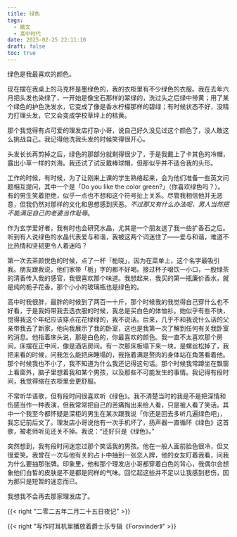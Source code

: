 ```yaml
---
title: 绿色
tags:
  - 散文
  - 高中时代
date: 2025-02-25 22:11:10
draft: false
toc: true
---
```


绿色是我最喜欢的颜色。

<!--more-->

现在摆在我桌上的马克杯是墨绿色的，我的衣柜里有不少绿色的衣服。我在去年六月把头发也染绿了，一开始是像宝石那样的翠绿的，洗过头之后绿中带黄；用了某个绿色的护色洗发水，它变成了像是香水柠檬那样的碧绿；有时候状态不好，没精力打理头发，它又会变成学校草坪上的枯黄。

那个我觉得有点可爱的理发店打杂小哥，说自己好久没见过这个颜色了，没人敢这么挑战自己。我记得他洗我头发的时候笑得很开心。

头发长长再剪掉之后，绿色的那部分就剩得很少了，于是我戴上了卡其色的冷帽，露出小草一样的刘海。我还试了试反戴棒球帽，但那似乎并不适合我的头形。

工作的时候，有时候，为了让刚来上课的学生熟络起来，会为他们准备一些英文问题相互提问，其中一个是「Do you like the color green?」（你喜欢绿色吗？）。有的男生笑着拒绝，似乎一点也不想和这个符号扯上关系。尽管我相信他并无恶意，但我仍然对那样的文化和思想感到厌恶。*不过那又有什么办法呢，男人当然把不能满足自己的老婆当作耻辱*。

作为玄学爱好者，我有时也会研究水晶，尤其是一个朋友送了我一些扩香石之后。听到有人说绿色的水晶代表爱与和谐，我被这两个词迷住了——爱与和谐，难道不比热情和坚韧更令人着迷吗？

第一次去茶颜悦色的时候，点了一杯「栀晓」，因为在菜单上，这个名字最吸引我。朋友跟我说，他们家带「栀」字的都不好喝。接过杯子啜饮一小口，一股绿茶的清香传入我的感官，我很喜欢那个味道。我想起来，我买的第一瓶廉价香水，就是纯的栀子花香，那个小小的玻璃瓶也是绿色的。

高中时我很胖，最胖的时候到了两百一十斤，那个时候我的我觉得自己穿什么也不好看，于是我妈带我去选衣服的时候，我总是买白色的体恤衫。她似乎有些不快，觉得我这个年纪应该穿点花花绿绿的，我不说话。后来，几乎不和我说什么话的父亲带我去了新家，他向我展示了我的卧室，这也是我第一次了解到任何有关我卧室的消息。他指着床头说，那是白色的，你最喜欢的颜色。我一直不太喜欢那个房间，床摆在正中间，像是酒店房间。有一次那床板塌下来一块，是螺丝松掉了，我把来看的时候，问我怎么能把床睡塌的，我拖着满是赘肉的身体站在角落看着他。那个时候我也不小了，我不知道为什么我还记得这句话。那个时候我常蹲坐在飘窗上看窗外，脑子里想着我和某个男孩，以及那些不可能发生的事情。我记得有段时间，我觉得缩在衣柜里会更舒服。

不常听华语歌，但有段时间很喜欢听《绿色》。我不清楚当时的我是不是把深情和伤感当作一种表演，但我常常把自己的苦痛掏出来给人看，只是被人看了笑话。其中一个我至今都怀疑是深柜的男生在某次跟我说「你还是回去多听几遍绿色吧」，我忘记前后文了。理发店小哥说他有一次手机坏了，扬声器一直循环《绿色》这首歌，被老师听见还关不掉。我说：“还好只是《绿色》。”

突然想到，我有段时间迷恋过那个笑话我的男孩。他在一般人面前脸色很冷，但又很爱笑。我曾在一次与他有关的占卜中抽到一张恋人牌，他的女友盯着我看，问我为什么要抽那张牌。印象里，他和那个理发店小哥都穿着白色的背心，我偶尔会想象他们白皙的皮肤是不是都是同样的气味。回忆起这些并不足以让我感到悲伤，因为那只是短暂的迷恋而已。

我想我不会再去那家理发店了。

{{< right "二零二五年二月二十五日夜记" >}}

{{< right "写作时耳机里播放着爵士乐专辑《Forsvinder》" >}}
